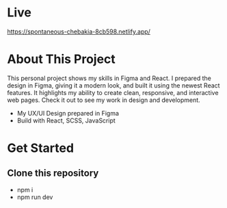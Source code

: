 # Live
https://spontaneous-chebakia-8cb598.netlify.app/

# About This Project

This personal project shows my skills in Figma and React. I prepared the design in Figma, giving it a modern look, and built it using the newest React features. It highlights my ability to create clean, responsive, and interactive web pages. Check it out to see my work in design and development.

- My UX/UI Design prepared in Figma
- Build with React, SCSS, JavaScript

# Get Started

## Clone this repository
- npm i
- npm run dev
